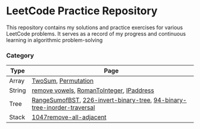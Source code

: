 # LeetCode Practice Repository

This repository contains my solutions and practice exercises for various LeetCode problems. It serves as a record of my progress and continuous learning in algorithmic problem-solving

### Category
| Type              |         Page |
| ----------------- | ----------------- |
| Array             | [TwoSum](https://github.com/loafcheck/LeetCode/tree/main/0001-two-sum), [Permutation](https://github.com/loafcheck/LeetCode/tree/main/1920-build-array-from-permutation)|
|String             |[remove vowels](https://github.com/loafcheck/LeetCode/tree/main/1119-remove-vowels-from-a-string), [RomanToInteger](https://github.com/loafcheck/LeetCode/tree/main/0013-roman-to-integer), [IPaddress](https://github.com/loafcheck/LeetCode/tree/main/1108-defanging-an-ip-address)                  |
|Tree               |[RangeSumofBST](https://github.com/loafcheck/LeetCode/tree/main/0938-range-sum-of-bst), [226-invert-binary-tree](https://github.com/loafcheck/LeetCode/tree/main/0226-invert-binary-tree), [94-binary-tree-inorder-traversal](https://github.com/loafcheck/LeetCode/tree/main/0094-binary-tree-inorder-traversal)             |
|Stack             |[1047remove-all-adjacent](https://github.com/loafcheck/LeetCode/tree/main/1047-remove-all-adjacent-duplicates-in-string)|

